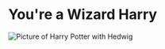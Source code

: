 # You're a Wizard Harry 
![Picture of Harry Potter with Hedwig](https://cdn.britannica.com/81/152981-050-7891A7CF/Daniel-Radcliffe-Harry-Potter-and-the-Philosophers.jpg)
